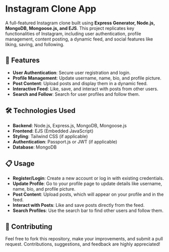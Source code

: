 # Instagram Clone App

A full-featured Instagram clone built using **Express Generator, Node.js, MongoDB, Mongoose.js, and EJS**. This project replicates key functionalities of Instagram, including user authentication, profile management, content posting, a dynamic feed, and social features like liking, saving, and following.

## 🚀 Features

- **User Authentication**: Secure user registration and login.
- **Profile Management**: Update username, name, bio, and profile picture.
- **Post Content**: Upload posts and display them in a dynamic feed.
- **Interactive Feed**: Like, save, and interact with posts from other users.
- **Search and Follow**: Search for user profiles and follow them.

## 🛠️ Technologies Used

- **Backend**: Node.js, Express.js, MongoDB, Mongoose.js
- **Frontend**: EJS (Embedded JavaScript)
- **Styling**: Tailwind CSS (if applicable)
- **Authentication**: Passport.js or JWT (if applicable)
- **Database**: MongoDB

## 📋 Usage

- **Register/Login**: Create a new account or log in with existing credentials.
- **Update Profile**: Go to your profile page to update details like username, name, bio, and profile picture.
- **Post Content**: Upload posts, which will appear on your profile and in the feed.
- **Interact with Posts**: Like and save posts directly from the feed.
- **Search Profiles**: Use the search bar to find other users and follow them.

## 🤝 Contributing

Feel free to fork this repository, make your improvements, and submit a pull request. Contributions, suggestions, and feedback are highly appreciated!
